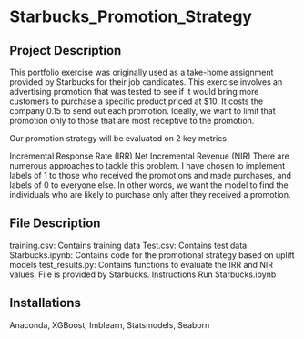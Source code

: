 # Starbucks_Promotion_Strategy
## Project Description
This portfolio exercise was originally used as a take-home assignment provided by Starbucks for their job candidates. This exercise involves an advertising promotion that was tested to see if it would bring more customers to purchase a specific product priced at $10. It costs the company 0.15 to send out each promotion. Ideally, we want to limit that promotion only to those that are most receptive to the promotion.

Our promotion strategy will be evaluated on 2 key metrics

Incremental Response Rate (IRR)
Net Incremental Revenue (NIR)
There are numerous approaches to tackle this problem. I have chosen to implement labels of 1 to those who received the promotions and made purchases, and labels of 0 to everyone else. In other words, we want the model to find the individuals who are likely to purchase only after they received a promotion.

## File Description
training.csv: Contains training data
Test.csv: Contains test data
Starbucks.ipynb: Contains code for the promotional strategy based on uplift models
test_results.py: Contains functions to evaluate the IRR and NIR values. File is provided by Starbucks.
Instructions
Run Starbucks.ipynb
## Installations
Anaconda, XGBoost, Imblearn, Statsmodels, Seaborn

